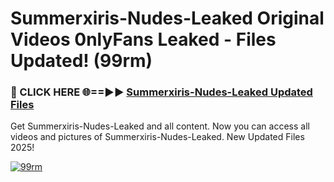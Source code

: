 # Summerxiris-Nudes-Leaked Original Videos 0nlyFans Leaked - Files Updated! (99rm)

<h3>🔴 CLICK HERE 🌐==►► <a href="https://tinyurl.com/yc6ubb5a" rel="nofollow">Summerxiris-Nudes-Leaked Updated Files</a></h3>

Get Summerxiris-Nudes-Leaked and all content. Now you can access all videos and pictures of Summerxiris-Nudes-Leaked. New Updated Files 2025!

[![99rm](https://i.imgur.com/7eu0CRL.gif)](https://tinyurl.com/yc6ubb5a)
